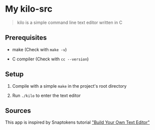 # My kilo-src

> kilo is a simple command line text editor written in C

## Prerequisites

- make (Check with `make -v`)

- C compiler (Check with `cc --version`)

## Setup

1. Compile with a simple `make` in the project's root directory

2. Run `./kilo` to enter the text editor

## Sources

This app is inspired by Snaptokens tutorial ["Build Your Own Text Editor"](https://github.com/snaptoken/kilo-tutorial)
